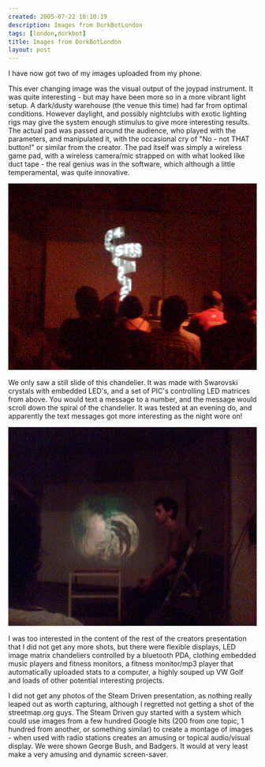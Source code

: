 ```yaml
---
created: 2005-07-22 10:10:19
description: Images from DorkBotLondon
tags: [london,dorkbot]
title: Images from DorkBotLondon
layout: post
---
```

I have now got two of my images uploaded from my phone.

This ever changing image was the visual output of the joypad instrument. It was quite interesting - but may have been more so in a more vibrant light setup. A dark/dusty warehouse (the venue this time) had far from optimal conditions. However daylight, and possibly nightclubs with exotic lighting rigs may give the system enough stimulus to give more interesting results. The actual pad was passed around the audience, who played with the parameters, and manipulated it, with the occasional cry of "No - not THAT button!" or similar from the creator. The pad itself was simply a wireless game pad, with a wireless camera/mic strapped on with what looked like duct tape - the real genius was in the software, which although a little temperamental, was quite innovative.

![](/assets/2005-07-22-images-from-dorkbotlondon/Image026.jpg)

We only saw a still slide of this chandelier. It was made with Swarovski crystals with embedded LED's, and a set of PIC's controlling LED matrices from above. You would text a message to a number, and the message would scroll down the spiral of the chandelier. It was tested at an evening do, and apparently the text messages got more interesting as the night wore on!

![](/assets/2005-07-22-images-from-dorkbotlondon/Image025.jpg)

I was too interested in the content of the rest of the creators presentation that I did not get any more shots, but there were flexible displays, LED image matrix chandeliers controlled by a bluetooth PDA, clothing embedded music players and fitness monitors, a fitness monitor/mp3 player that automatically uploaded stats to a computer, a highly souped up VW Golf and loads of other potential interesting projects.

I did not get any photos of the Steam Driven presentation, as nothing really leaped out as worth capturing, although I regretted not getting a shot of the streetmap.org guys. The Steam Driven guy started with a system which could use images from a few hundred Google hits (200 from one topic, 1 hundred from another, or something similar) to create a montage of images - when used with radio stations creates an amusing or topical audio/visual display. We were shown George Bush, and Badgers. It would at very least make a very amusing and dynamic screen-saver.
